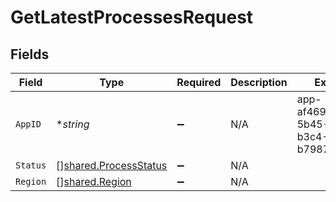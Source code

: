 # GetLatestProcessesRequest


## Fields

| Field                                                                 | Type                                                                  | Required                                                              | Description                                                           | Example                                                               |
| --------------------------------------------------------------------- | --------------------------------------------------------------------- | --------------------------------------------------------------------- | --------------------------------------------------------------------- | --------------------------------------------------------------------- |
| `AppID`                                                               | **string*                                                             | :heavy_minus_sign:                                                    | N/A                                                                   | app-af469a92-5b45-4565-b3c4-b79878de67d2                              |
| `Status`                                                              | [][shared.ProcessStatus](../../../pkg/models/shared/processstatus.md) | :heavy_minus_sign:                                                    | N/A                                                                   |                                                                       |
| `Region`                                                              | [][shared.Region](../../../pkg/models/shared/region.md)               | :heavy_minus_sign:                                                    | N/A                                                                   |                                                                       |
